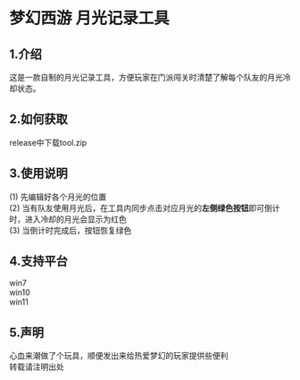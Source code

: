 # 梦幻西游 月光记录工具

## 1.介绍
这是一款自制的月光记录工具，方便玩家在门派闯关时清楚了解每个队友的月光冷却状态。

## 2.如何获取
release中下载tool.zip

## 3.使用说明
(1) 先编辑好各个月光的位置  
(2) 当有队友使用月光后，在工具内同步点击对应月光的**左侧绿色按钮**即可倒计时，进入冷却的月光会显示为红色  
(3) 当倒计时完成后，按钮恢复绿色  

## 4.支持平台
win7  
win10  
win11

## 5.声明
心血来潮做了个玩具，顺便发出来给热爱梦幻的玩家提供些便利  
转载请注明出处
